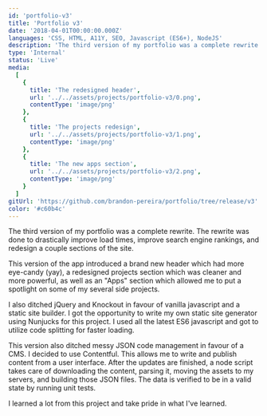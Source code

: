 ```yaml
---
id: 'portfolio-v3'
title: 'Portfolio v3'
date: '2018-04-01T00:00:00.000Z'
languages: 'CSS, HTML, A11Y, SEO, Javascript (ES6+), NodeJS'
description: 'The third version of my portfolio was a complete rewrite. The rewrite was done to drastically improve load times, improve search engine rankings, and redesign a couple sections of the site.'
type: 'Internal'
status: 'Live'
media:
  [
    {
      title: 'The redesigned header',
      url: '../../assets/projects/portfolio-v3/0.png',
      contentType: 'image/png'
    },
    {
      title: 'The projects redesign',
      url: '../../assets/projects/portfolio-v3/1.png',
      contentType: 'image/png'
    },
    {
      title: 'The new apps section',
      url: '../../assets/projects/portfolio-v3/2.png',
      contentType: 'image/png'
    }
  ]
gitUrl: 'https://github.com/brandon-pereira/portfolio/tree/release/v3'
color: '#c60b4c'
---
```


The third version of my portfolio was a complete rewrite. The rewrite was done to drastically improve load times, improve search engine rankings, and redesign a couple sections of the site.

This version of the app introduced a brand new header which had more eye-candy (yay), a redesigned projects section which was cleaner and more powerful, as well as an "Apps" section which allowed me to put a spotlight on some of my several side projects.

I also ditched jQuery and Knockout in favour of vanilla javascript and a static site builder. I got the opportunity to write my own static site generator using Nunjucks for this project. I used all the latest ES6 javascript and got to utilize code splitting for faster loading.

This version also ditched messy JSON code management in favour of a CMS. I decided to use Contentful. This allows me to write and publish content from a user interface. After the updates are finished, a node script takes care of downloading the content, parsing it, moving the assets to my servers, and building those JSON files. The data is verified to be in a valid state by running unit tests.

I learned a lot from this project and take pride in what I've learned.
